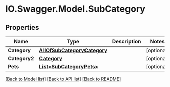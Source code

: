 # IO.Swagger.Model.SubCategory
## Properties

Name | Type | Description | Notes
------------ | ------------- | ------------- | -------------
**Category** | [**AllOfSubCategoryCategory**](AllOfSubCategoryCategory.md) |  | [optional] 
**Category2** | [**Category**](Category.md) |  | [optional] 
**Pets** | [**List&lt;SubCategoryPets&gt;**](SubCategoryPets.md) |  | [optional] 

[[Back to Model list]](../README.md#documentation-for-models) [[Back to API list]](../README.md#documentation-for-api-endpoints) [[Back to README]](../README.md)

